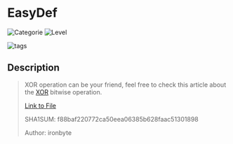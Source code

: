 # EasyDef
![Categorie](https://img.shields.io/badge/Category-Reversing%20Engineering-red?style=for-the-badge) ![Level](https://img.shields.io/badge/Difficulty-Easy-green?style=for-the-badge)

![tags](https://img.shields.io/badge/Tag-C%20Programming%20language-blue)

## Description
> XOR operation can be your friend, feel free to check this article about the [XOR](https://www.cyberciti.biz/faq/check-sha1-hash-cheksum-on-linux-freebsd-and-unix/) bitwise operation.
>
> [Link to File](./EasyDef)
>
> SHA1SUM: f88baf220772ca50eea06385b628faac51301898
>
> Author: ironbyte